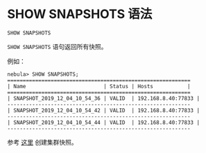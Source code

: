 # SHOW SNAPSHOTS 语法

```ngql
SHOW SNAPSHOTS
```

`SHOW SNAPSHOTS` 语句返回所有快照。

例如：

```ngql
nebula> SHOW SNAPSHOTS;
===========================================================
| Name                         | Status | Hosts           |
===========================================================
| SNAPSHOT_2019_12_04_10_54_36 | VALID  | 192.168.8.40:77833 |
-----------------------------------------------------------
| SNAPSHOT_2019_12_04_10_54_42 | VALID  | 192.168.8.40:77833 |
-----------------------------------------------------------
| SNAPSHOT_2019_12_04_10_54_44 | VALID  | 192.168.8.40:77833 |
-----------------------------------------------------------
```

参考 [这里](../../../../3.build-develop-and-administration/5.storage-service-administration/cluster-snapshot.md) 创建集群快照。
